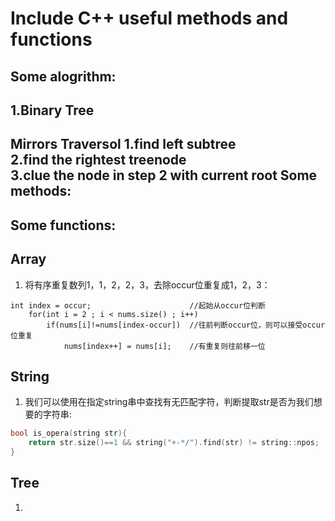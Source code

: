 Include C++ useful methods and functions
================================
Some alogrithm:
---------------
1.Binary Tree
--------------
Mirrors Traversol
1.find left subtree<br>
2.find the rightest treenode<br>
3.clue the node in step 2 with current root
Some methods:
-------------
Some functions:
---------------
Array
-----
1. 将有序重复数列1，1，2，2，3，去除occur位重复成1，2，3：
```
int index = occur;                      //起始从occur位判断
    for(int i = 2 ; i < nums.size() ; i++)
        if(nums[i]!=nums[index-occur])  //往前判断occur位，则可以接受occur位重复
            nums[index++] = nums[i];    //有重复则往前移一位
```

String
------
1. 我们可以使用在指定string串中查找有无匹配字符，判断提取str是否为我们想要的字符串:
```C++
bool is_opera(string str){
    return str.size()==1 && string("+-*/").find(str) != string::npos;
}
```

Tree
----
1. 
